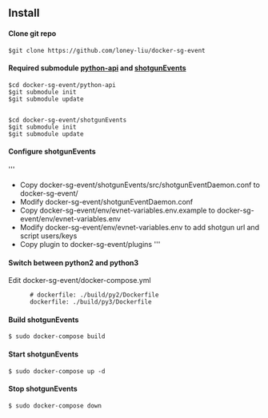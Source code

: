 ## Install

#### Clone git repo

```
$git clone https://github.com/loney-liu/docker-sg-event
```

#### Required submodule [python-api](https://github.com/shotgunsoftware/python-api) and [shotgunEvents](https://github.com/shotgunsoftware/shotgunEvents)

```
$cd docker-sg-event/python-api
$git submodule init
$git submodule update


$cd docker-sg-event/shotgunEvents
$git submodule init
$git submodule update
```

#### Configure shotgunEvents

'''
- Copy docker-sg-event/shotgunEvents/src/shotgunEventDaemon.conf to docker-sg-event/
- Modify docker-sg-event/shotgunEventDaemon.conf
- Copy docker-sg-event/env/evnet-variables.env.example to docker-sg-event/env/evnet-variables.env
- Modify docker-sg-event/env/evnet-variables.env to add shotgun url and script users/keys
- Copy plugin to docker-sg-event/plugins
'''

#### Switch between python2 and python3

Edit docker-sg-event/docker-compose.yml

```
      # dockerfile: ./build/py2/Dockerfile
      dockerfile: ./build/py3/Dockerfile
```

#### Build shotgunEvents

```
$ sudo docker-compose build
```

#### Start shotgunEvents

```
$ sudo docker-compose up -d
```

#### Stop shotgunEvents

```
$ sudo docker-compose down
```